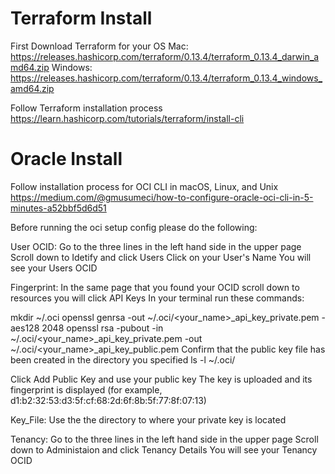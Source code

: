 # Terraform Install 

First Download Terraform for your OS
Mac: https://releases.hashicorp.com/terraform/0.13.4/terraform_0.13.4_darwin_amd64.zip
Windows: https://releases.hashicorp.com/terraform/0.13.4/terraform_0.13.4_windows_amd64.zip

Follow Terraform installation process 
https://learn.hashicorp.com/tutorials/terraform/install-cli

# Oracle Install
Follow installation process for OCI CLI in macOS, Linux, and Unix
https://medium.com/@gmusumeci/how-to-configure-oracle-oci-cli-in-5-minutes-a52bbf5d6d51

Before running the oci setup config please do the following: 

User OCID:
Go to the three lines in the left hand side in the upper page
Scroll down to Idetify and click Users
Click on your User's Name
You will see your Users OCID

Fingerprint:
In the same page that you found your OCID scroll down to resources you will click API Keys
In your terminal run these commands:

mkdir ~/.oci
openssl genrsa -out ~/.oci/<your_name>_api_key_private.pem -aes128 2048
openssl rsa -pubout -in ~/.oci/<your_name>_api_key_private.pem -out ~/.oci/<your_name>_api_key_public.pem
Confirm that the public key file has been created in the directory you specified
ls -l ~/.oci/

Click Add Public Key and use your public key
The key is uploaded and its fingerprint is displayed (for example, d1:b2:32:53:d3:5f:cf:68:2d:6f:8b:5f:77:8f:07:13)

Key_File:
Use the the directory to where your private key is located 

Tenancy:
Go to the three lines in the left hand side in the upper page
Scroll down to Administaion and click Tenancy Details
You will see your Tenancy OCID
